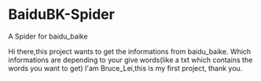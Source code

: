 # BaiduBK-Spider
A Spider for baidu_baike

Hi there,this project wants to get the informations from baidu_baike.
Which informations are depending to your give words(like a txt which contains the words you want to get)
I'am Bruce_Lei,this is my first project, thank you.
